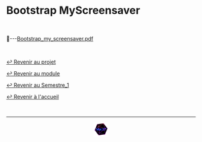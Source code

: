 # Bootstrap MyScreensaver

<br>

📂---[Bootstrap_my_screensaver.pdf](https://github.com/Studio-17/Epitech-Subjects/blob/main/Semestre_1/B-MUL-100/MyScreensaver/Bootstrap_MyScreensaver/Bootstrap_my_screensaver.pdf)

<br>

[↩️ Revenir au projet](https://github.com/Studio-17/Epitech-Subjects/tree/main/Semestre_1/B-MUL-100/MyScreensaver)

[↩️ Revenir au module](https://github.com/Studio-17/Epitech-Subjects/tree/main/Semestre_1/B-MUL-100)

[↩️ Revenir au Semestre_1](https://github.com/Studio-17/Epitech-Subjects/tree/main/Semestre_1)

[↩️ Revenir à l'accueil](https://github.com/Studio-17/Epitech-Subjects)

<br>

---

<div align="center">

<a href="https://github.com/Studio-17" target="_blank"><img src="../../../../voc17.gif" width="40"></a>

</div>
